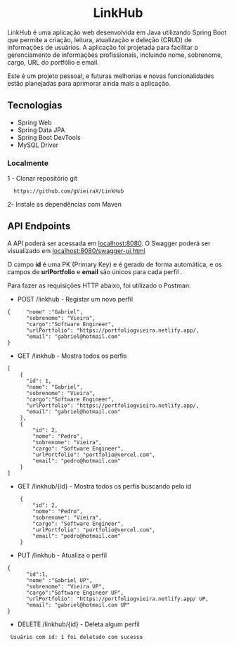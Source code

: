 <h1 align="center">
LinkHub
</h1>

LinkHub é uma aplicação web desenvolvida em Java utilizando Spring Boot que permite a criação, leitura, atualização e deleção (CRUD) de informações de usuários. A aplicação foi projetada para facilitar o gerenciamento de informações profissionais, incluindo nome, sobrenome, cargo, URL do portfólio e email.

Este é um projeto pessoal, e futuras melhorias e novas funcionalidades estão planejadas para aprimorar ainda mais a aplicação.
## Tecnologias

- Spring Web
- Spring Data JPA
- Spring Boot DevTools
- MySQL Driver

### Localmente
1 - Clonar repositório git

```
  https://github.com/gVieiraX/LinkHub
```

2- Instale as dependências com Maven


## API Endpoints

A API poderá ser acessada em [localhost:8080](http://localhost:8080/linkhub). O Swagger poderá ser visualizado em [localhost:8080/swagger-ui.html](http://localhost:8080/swagger-ui.html)

O campo **id** é uma PK (Primary Key) e é gerado de forma automática, e os campos de **urlPortfolio** e **email** são únicos para cada perfil .

Para fazer as requisições HTTP abaixo, foi utilizado o Postman:

- POST /linkhub - Registar um novo perfil
```
{     "nome" :"Gabriel",
      "sobrenome": "Vieira",
      "cargo":"Software Engineer",
      "urlPortfolio": "https://portfoliogvieira.netlify.app/,
      "email": "gabriel@hotmail.com"
}
```

- GET /linkhub - Mostra todos os perfis 

```
[
    {
      "id": 1,
      "nome": "Gabriel",
      "sobrenome": "Vieira",
      "cargo":"Software Engineer",
      "urlPortfolio": "https://portfoliogvieira.netlify.app/,
      "email": "gabriel@hotmail.com"
    },
    {
        "id": 2,
        "nome": "Pedro",
        "sobrenome": "Vieira",
        "cargo": "Software Engineer",
        "urlPortfolio": "portfolio@vercel.com",
        "email": "pedro@hotmail.com"
    }
]

```
- GET /linkhub/{id} - Mostra todos os perfis buscando pelo id

```
    {
        "id": 2,
        "nome": "Pedro",
        "sobrenome": "Vieira",
        "cargo": "Software Engineer",
        "urlPortfolio": "portfolio@vercel.com",
        "email": "pedro@hotmail.com"
    }
```

- PUT /linkhub - Atualiza o perfil

```
{     
      "id":1,
      "nome" :"Gabriel UP",
      "sobrenome": "Vieira UP",
      "cargo":"Software Engineer UP",
      "urlPortfolio": "https://portfoliogvieira.netlify.app/ UP,
      "email": "gabriel@hotmail.com UP"
}
```

- DELETE /linkhub/{id} - Deleta algum perfil
```
 Usuário com id: 1 foi deletado com sucesso
```

